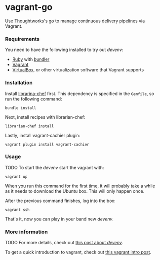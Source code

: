 # vagrant-go

Use [Thoughtworks]'s [go] to manage continuous delivery pipelines via Vagrant.


### Requirements

You need to have the following installed to try out _devenv_:
* [Ruby] with [bundler]
* [Vagrant]
* [VirtualBox], or other virtualization software that Vagrant supports


### Installation

Install [librarina-chef] first. This dependency is specified in the `Gemfile`,
so run the following command:
~~~
bundle install
~~~

Next, install recipes with librarian-chef:
~~~
librarian-chef install
~~~

Lastly, install vagrant-cachier plugin:
~~~
vagrant plugin install vagrant-cachier
~~~


### Usage

TODO
To start the _devenv_ start the vagrant with:
~~~
vagrant up
~~~

When you run this command for the first time, it will probably take a while as
it needs to download the Ubuntu box. This will only happen once.

After the previous command finishes, log into the box:
~~~
vagrant ssh
~~~

That's it, now you can play in your band new _devenv_.


### More information

TODO
For more details, check out [this post about _devenv_][blog-post].

To get a quick introduction to vagrant, check out
[this vagrant intro post][vagrant-intro].


[blog-post]: http://www.ikusalic.com/blog/2013/10/17/vagrant-development-environment-part-1/
[bundler]: http://bundler.io/
[go]: http://www.go.cd/
[librarina-chef]: https://github.com/applicationsonline/librarian-chef
[Ruby]: https://www.ruby-lang.org
[Thoughtworks]: http://www.thoughtworks.com/
[Vagrant]: http://www.vagrantup.com/
[vagrant-intro]: http://www.ikusalic.com/blog/2013/10/03/vagrant-intro/
[VirtualBox]: https://www.virtualbox.org/
